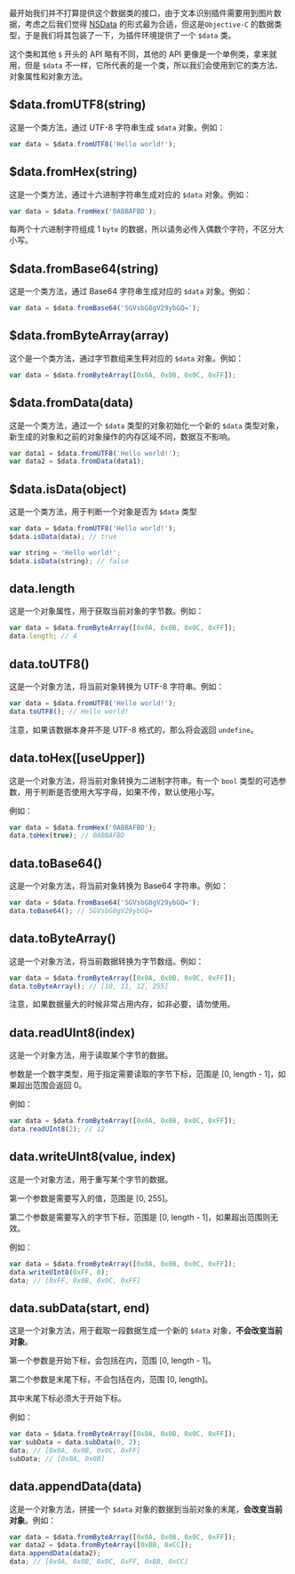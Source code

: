 最开始我们并不打算提供这个数据类的接口，由于文本识别插件需要用到图片数据，考虑之后我们觉得 [NSData](https://developer.apple.com/documentation/foundation/nsdata) 的形式最为合适，但这是`Objective-C` 的数据类型，于是我们将其包装了一下，为插件环境提供了一个 `$data` 类。

这个类和其他 `$` 开头的 API 略有不同，其他的 API 更像是一个单例类，拿来就用，但是 `$data` 不一样，它所代表的是一个类，所以我们会使用到它的类方法、对象属性和对象方法。

## $data.fromUTF8(string)

这是一个类方法，通过 UTF-8 字符串生成 `$data` 对象。例如：

```js
var data = $data.fromUTF8('Hello world!');
```

## $data.fromHex(string)

这是一个类方法，通过十六进制字符串生成对应的 `$data` 对象。例如：

```js
var data = $data.fromHex('0ABBAFBD');
```

每两个十六进制字符组成 1 `byte` 的数据，所以请务必传入偶数个字符，不区分大小写。

## $data.fromBase64(string)

这是一个类方法，通过 Base64 字符串生成对应的 `$data` 对象。例如：

```js
var data = $data.fromBase64('SGVsbG8gV29ybGQ=');
```

## $data.fromByteArray(array)

这个是一个类方法，通过字节数组来生秤对应的 `$data` 对象。例如：

```js
var data = $data.fromByteArray([0x0A, 0x0B, 0x0C, 0xFF]);
```

## $data.fromData(data)

这是一个类方法，通过一个 `$data` 类型的对象初始化一个新的 `$data` 类型对象，新生成的对象和之前的对象操作的内存区域不同，数据互不影响。

```js
var data1 = $data.fromUTF8('Hello world!');
var data2 = $data.fromData(data1);
```

## $data.isData(object)

这是一个类方法，用于判断一个对象是否为 `$data` 类型

```js
var data = $data.fromUTF8('Hello world!');
$data.isData(data); // true

var string = 'Hello world!';
$data.isData(string); // false
```

## data.length

这是一个对象属性，用于获取当前对象的字节数。例如：

```js
var data = $data.fromByteArray([0x0A, 0x0B, 0x0C, 0xFF]);
data.length; // 4
```

## data.toUTF8()

这是一个对象方法，将当前对象转换为 UTF-8 字符串。例如：

```js
var data = $data.fromUTF8('Hello world!');
data.toUTF8(); // Hello world!
```

注意，如果该数据本身并不是 UTF-8 格式的，那么将会返回 `undefine`。

## data.toHex([useUpper])

这是一个对象方法，将当前对象转换为二进制字符串。有一个 `bool` 类型的可选参数，用于判断是否使用大写字母，如果不传，默认使用小写。

例如：

```js
var data = $data.fromHex('0ABBAFBD');
data.toHex(true); // 0ABBAFBD
```

## data.toBase64()

这是一个对象方法，将当前对象转换为 Base64 字符串。例如：

```js
var data = $data.fromBase64('SGVsbG8gV29ybGQ=');
data.toBase64(); // SGVsbG8gV29ybGQ=
```

## data.toByteArray()

这是一个对象方法，将当前数据转换为字节数组。例如：

```js
var data = $data.fromByteArray([0x0A, 0x0B, 0x0C, 0xFF]);
data.toByteArray(); // [10, 11, 12, 255]
```

注意，如果数据量大的时候非常占用内存，如非必要，请勿使用。

## data.readUInt8(index)

这是一个对象方法，用于读取某个字节的数据。

参数是一个数字类型，用于指定需要读取的字节下标，范围是 [0, length - 1]，如果超出范围会返回 0。

例如：

```js
var data = $data.fromByteArray([0x0A, 0x0B, 0x0C, 0xFF]);
data.readUInt8(2); // 12
```

## data.writeUInt8(value, index)

这是一个对象方法，用于重写某个字节的数据。

第一个参数是需要写入的值，范围是 [0, 255]。

第二个参数是需要写入的字节下标，范围是 [0, length - 1]，如果超出范围则无效。

例如：

```js
var data = $data.fromByteArray([0x0A, 0x0B, 0x0C, 0xFF]);
data.writeUInt8(0xFF, 0);
data; // [0xFF, 0x0B, 0x0C, 0xFF]
```

## data.subData(start, end)

这是一个对象方法，用于截取一段数据生成一个新的 `$data` 对象，**不会改变当前对象**。

第一个参数是开始下标，会包括在内，范围 [0, length - 1]。

第二个参数是末尾下标，不会包括在内，范围 [0, length]。

其中末尾下标必须大于开始下标。

例如：

```js
var data = $data.fromByteArray([0x0A, 0x0B, 0x0C, 0xFF]);
var subData = data.subData(0, 2);
data; // [0x0A, 0x0B, 0x0C, 0xFF]
subData; // [0x0A, 0x0B]
```

## data.appendData(data)

这是一个对象方法，拼接一个 `$data` 对象的数据到当前对象的末尾，**会改变当前对象**。例如：

```js
var data = $data.fromByteArray([0x0A, 0x0B, 0x0C, 0xFF]);
var data2 = $data.fromByteArray([0xBB, 0xCC]);
data.appendData(data2);
data; // [0x0A, 0x0B, 0x0C, 0xFF, 0xBB, 0xCC]
```

